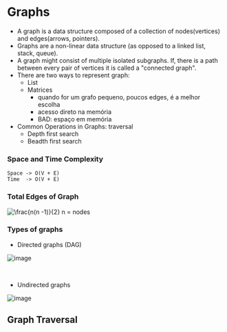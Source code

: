 # Graphs
- A graph is a data structure composed of a collection of nodes(vertices) and edges(arrows, pointers).
- Graphs are a non-linear data structure (as opposed to a linked list, stack, queue).
- A graph might consist of multiple isolated subgraphs. If, there is a path between every pair of vertices it is called a "connected graph".
- There are two ways to represent graph:
  - List
  - Matrices
    - quando for um grafo pequeno, poucos edges, é a melhor escolha
    - acesso direto na memória
    - BAD: espaço em memória
- Common Operations in Graphs: traversal
  - Depth first search
  - Beadth first search

### Space and Time Complexity
```
Space -> O(V + E)
Time  -> O(V + E)
```

### Total Edges of Graph
<img src="https://latex.codecogs.com/svg.image?\frac{n(n&space;-1)}{2}" title="\frac{n(n -1)}{2}" />
n = nodes


### Types of graphs
- Directed graphs (DAG)

![image](https://user-images.githubusercontent.com/12896018/153716436-515af293-cc6a-4999-b543-63cbd1a308ea.png)

<br/>

- Undirected graphs
 
![image](https://user-images.githubusercontent.com/12896018/153716427-bb4a88e8-1711-49c1-9d48-404e9b5a9160.png)


## Graph Traversal
